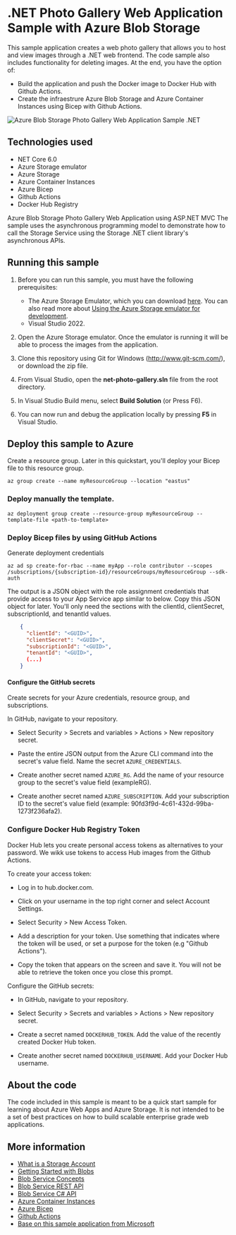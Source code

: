 # .NET Photo Gallery Web Application Sample with Azure Blob Storage

This sample application creates a web photo gallery that allows you to host and view images through a .NET web frontend. The code sample also includes functionality for deleting images. At the end, you have the option of:
- Build the application and push the Docker image to Docker Hub with Github Actions.
- Create the infraestrure Azure Blob Storage and Azure Container Instances using Bicep with Github Actions.


![Azure Blob Storage Photo Gallery Web Application Sample .NET](https://github.com/Azure-Samples/storage-blobs-dotnet-webapp/raw/master/images/photo-gallery.png)

## Technologies used
- NET Core 6.0
- Azure Storage emulator
- Azure Storage
- Azure Container Instances
- Azure Bicep
- Github Actions
- Docker Hub Registry

Azure Blob Storage Photo Gallery Web Application using ASP.NET MVC The sample uses the asynchronous programming model to demonstrate how to call the Storage Service using the Storage .NET client library's asynchronous APIs.

## Running this sample
1. Before you can run this sample, you must have the following prerequisites:
	- The Azure Storage Emulator, which you can download [here](https://go.microsoft.com/fwlink/?linkid=717179&clcid=0x409). You can also read more about [Using the Azure Storage emulator for development](https://docs.microsoft.com/en-us/azure/storage/common/storage-use-emulator).
	- Visual Studio 2022.

2. Open the Azure Storage emulator. Once the emulator is running it will be able to process the images from the application.

3. Clone this repository using Git for Windows (http://www.git-scm.com/), or download the zip file.

4. From Visual Studio, open the **net-photo-gallery.sln** file from the root directory.

5. In Visual Studio Build menu, select **Build Solution** (or Press F6).

6. You can now run and debug the application locally by pressing **F5** in Visual Studio.

## Deploy this sample to Azure

Create a resource group. Later in this quickstart, you'll deploy your Bicep file to this resource group.

    az group create --name myResourceGroup --location "eastus"

### Deploy manually the template.

    az deployment group create --resource-group myResourceGroup --template-file <path-to-template>


### Deploy Bicep files by using GitHub Actions

Generate deployment credentials

    az ad sp create-for-rbac --name myApp --role contributor --scopes /subscriptions/{subscription-id}/resourceGroups/myResourceGroup --sdk-auth

The output is a JSON object with the role assignment credentials that provide access to your App Service app similar to below. Copy this JSON object for later. You'll only need the sections with the clientId, clientSecret, subscriptionId, and tenantId values.
```json
    {
      "clientId": "<GUID>",
      "clientSecret": "<GUID>",
      "subscriptionId": "<GUID>",
      "tenantId": "<GUID>",
      (...)
    }
```
#### Configure the GitHub secrets

Create secrets for your Azure credentials, resource group, and subscriptions.

In GitHub, navigate to your repository.

* Select Security > Secrets and variables > Actions > New repository secret.

* Paste the entire JSON output from the Azure CLI command into the secret's value field. Name the secret `AZURE_CREDENTIALS`.

* Create another secret named `AZURE_RG`. Add the name of your resource group to the secret's value field (exampleRG).

* Create another secret named `AZURE_SUBSCRIPTION`. Add your subscription ID to the secret's value field (example: 90fd3f9d-4c61-432d-99ba-1273f236afa2).

### Configure Docker Hub Registry Token

Docker Hub lets you create personal access tokens as alternatives to your password. We wikk use tokens to access Hub images from the Github Actions.

To create your access token:

- Log in to hub.docker.com.

- Click on your username in the top right corner and select Account Settings.

- Select Security > New Access Token.

- Add a description for your token. Use something that indicates where the token will be used, or set a purpose for the token (e.g "Github Actions").

- Copy the token that appears on the screen and save it. You will not be able to retrieve the token once you close this prompt.

Configure the GitHub secrets: 

* In GitHub, navigate to your repository.

* Select Security > Secrets and variables > Actions > New repository secret.

* Create a secret named `DOCKERHUB_TOKEN`. Add the value of the recently created Docker Hub token.

* Create another secret named `DOCKERHUB_USERNAME`. Add your Docker Hub username.


## About the code
The code included in this sample is meant to be a quick start sample for learning about Azure Web Apps and Azure Storage. It is not intended to be a set of best practices on how to build scalable enterprise grade web applications.

## More information
- [What is a Storage Account](http://azure.microsoft.com/en-us/documentation/articles/storage-whatis-account/)
- [Getting Started with Blobs](http://azure.microsoft.com/en-us/documentation/articles/storage-dotnet-how-to-use-blobs/)
- [Blob Service Concepts](http://msdn.microsoft.com/en-us/library/dd179376.aspx)
- [Blob Service REST API](http://msdn.microsoft.com/en-us/library/dd135733.aspx)
- [Blob Service C# API](http://go.microsoft.com/fwlink/?LinkID=398944)
- [Azure Container Instances](https://azure.microsoft.com/en-us/products/container-instances/)
- [Azure Bicep](https://learn.microsoft.com/en-us/azure/azure-resource-manager/bicep/overview?tabs=bicep)
- [Github Actions](https://github.com/features/actions)
- [Base on this sample application from Microsoft](https://github.com/azure-samples/storage-blobs-dotnet-webapp/tree/master/)
